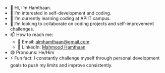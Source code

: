 - 👋 Hi, I’m Hamthaan.  
- 👀 I’m interested in self-development and coding.  
- 🌱 I’m currently learning coding at APIIT campus.  
- 💞️ I’m looking to collaborate on coding projects and self-improvement challenges.  
- 📫 How to reach me:  
  - 📧 Email: [almhamthaan@gmail.com](mailto:almhamthaan@gmail.com)
  - 🔗 LinkedIn: [Mahmood Hamthaan](https://www.linkedin.com/in/mahmood-hamthaan/)  
- 😄 Pronouns: He/Him  
- ⚡ Fun fact:  I constantly challenge myself through personal development goals to push my limits and improve consistently.

<!---
Mahmood-Hamthaan/Mahmood-Hamthaan is a ✨ special ✨ repository because its `README.md` (this file) appears on your GitHub profile.
You can click the Preview link to take a look at your changes.
--->
